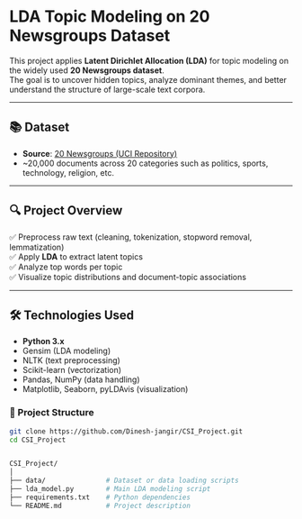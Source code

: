 # LDA Topic Modeling on 20 Newsgroups Dataset

This project applies **Latent Dirichlet Allocation (LDA)** for topic modeling on the widely used **20 Newsgroups dataset**.  
The goal is to uncover hidden topics, analyze dominant themes, and better understand the structure of large-scale text corpora.

---

## 📚 Dataset

- **Source**: [20 Newsgroups (UCI Repository)](http://archive.ics.uci.edu/ml/datasets/Twenty+Newsgroups)
- ~20,000 documents across 20 categories such as politics, sports, technology, religion, etc.

---

## 🔍 Project Overview

✅ Preprocess raw text (cleaning, tokenization, stopword removal, lemmatization)  
✅ Apply **LDA** to extract latent topics  
✅ Analyze top words per topic  
✅ Visualize topic distributions and document-topic associations

---

## 🛠️ Technologies Used

- **Python 3.x**
- Gensim (LDA modeling)
- NLTK (text preprocessing)
- Scikit-learn (vectorization)
- Pandas, NumPy (data handling)
- Matplotlib, Seaborn, pyLDAvis (visualization)




### 📁 Project Structure

```bash
git clone https://github.com/Dinesh-jangir/CSI_Project.git
cd CSI_Project


CSI_Project/
│
├── data/               # Dataset or data loading scripts
├── lda_model.py        # Main LDA modeling script
├── requirements.txt    # Python dependencies
└── README.md           # Project description




